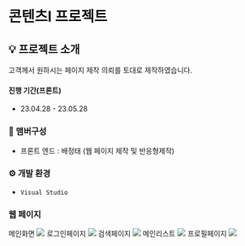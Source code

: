 # 콘텐츠I 프로젝트

## 💡 프로젝트 소개

고객께서 원하시는 페이지 제작 의뢰를 토대로 제작하였습니다.

#### 진행 기간(프론트)

- 23.04.28 - 23.05.28

### 🧙 맴버구성

- 프론트 엔드 : 배정태 (웹 페이지 제작 및 반응형제작)

### ⚙️ 개발 환경

- `Visual Studio`

### 웹 페이지

메인화면
<img src="./웹 페이지/메인페이지.PNG">
로그인페이지
<img src="./웹 페이지/로그인페이지.PNG">
검색페이지
<img src="./웹 페이지/검색페이지.PNG">
메인리스트
<img src="./웹 페이지/메인리스트.PNG">
프로필페이지
<img src="./웹 페이지/프로필페이지.PNG">
